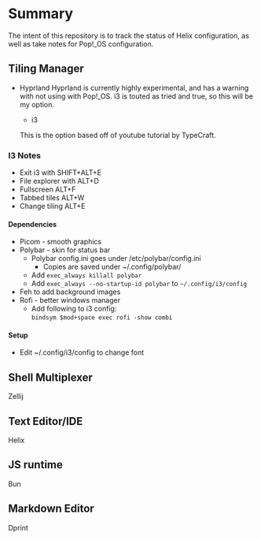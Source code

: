 # Summary

The intent of this repository is to track the status of Helix configuration, as well as take notes for Pop!_OS configuration.

## Tiling Manager

- Hyprland
  Hyprland is currently highly experimental, and has a warning with not using with Pop!_OS. i3 is touted as tried and true, so this will be my option.

  - i3

  This is the option based off of youtube tutorial by TypeCraft.

### I3 Notes

- Exit i3 with SHIFT+ALT+E
- File explorer with ALT+D
- Fullscreen ALT+F
- Tabbed tiles ALT+W
- Change tiling ALT+E

#### Dependencies

- Picom - smooth graphics
- Polybar - skin for status bar
  - Polybar config.ini goes under /etc/polybar/config.ini
    - Copies are saved under ~/.config/polybar/
  - Add `exec_always killall polybar`
  - Add `exec_always --no-startup-id polybar` to `~/.config/i3/config`
- Feh to add background images
- Rofi - better windows manager
  - Add following to i3 config:\
    `bindsym $mod+space exec rofi -show combi`

#### Setup

- Edit ~/.config/i3/config to change font

## Shell Multiplexer

Zellij

## Text Editor/IDE

Helix

## JS runtime

Bun

## Markdown Editor

Dprint
